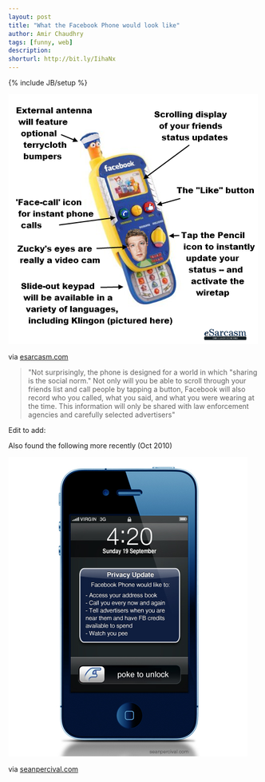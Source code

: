 ```yaml
---
layout: post
title: "What the Facebook Phone would look like"
author: Amir Chaudhry
tags: [funny, web]
description:
shorturl: http://bit.ly/IihaNx
---
```

{% include JB/setup %}

[![Facebook Phone](/images/fb-phone/esarcasm.png)](http://www.esarcasm.com/18143/the-facebook-phone-is-real-and-we-have-one)

via [esarcasm.com](http://www.esarcasm.com/18143/the-facebook-phone-is-real-and-we-have-one/)

> "Not surprisingly, the phone is designed for a world in which "sharing
> is the social norm." Not only will you be able to scroll through your
> friends list and call people by tapping a button, Facebook will also
> record who you called, what you said, and what you were wearing at the
> time. This information will only be shared with law enforcement
> agencies and carefully selected advertisers"

Edit to add:

Also found the following more recently (Oct 2010)

[![Another Facebook Phone](/images/fb-phone/seanpercival.jpg)](http://www.seanpercival.com/blog/2010/09/19/first-photo-of-the-facebook-phone)

via [seanpercival.com](http://www.seanpercival.com/blog/2010/09/19/first-photo-of-the-facebook-phone/)
